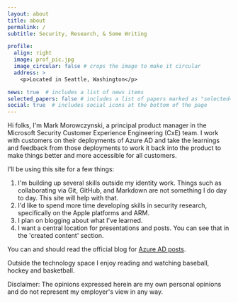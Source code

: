 ```yaml
---
layout: about
title: about
permalink: /
subtitle: Security, Research, & Some Writing

profile:
  align: right
  image: prof_pic.jpg
  image_circular: false # crops the image to make it circular
  address: >
    <p>Located in Seattle, Washington</p>

news: true  # includes a list of news items
selected_papers: false # includes a list of papers marked as "selected={true}"
social: true  # includes social icons at the bottom of the page
---
```


Hi folks, I'm Mark Morowczynski, a principal product manager in the Microsoft Security Customer Experience Engineering (CxE) team. I work with customers on their deployments of Azure AD and take the learnings and feedback from those deployments to work it back into the product to make things better and more accessible for all customers.

I'll be using this site for a few things:

1. I'm building up several skills outside my identity work. Things such as collaborating via Git, GitHub, and Markdown are not something I do day to day. This site will help with that.
2. I'd like to spend more time developing skills in security research, specifically on the Apple platforms and ARM.
3. I plan on blogging about what I've learned.
4. I want a central location for presentations and posts. You can see that in the 'created content' section.

You can and should read the official blog for [Azure AD posts](https://techcommunity.microsoft.com/t5/microsoft-entra-azure-ad-blog/bg-p/Identity).

Outside the technology space I enjoy reading and watching baseball, hockey and basketball.

Disclaimer: The opinions expressed herein are my own personal opinions and do not represent my employer's view in any way.
